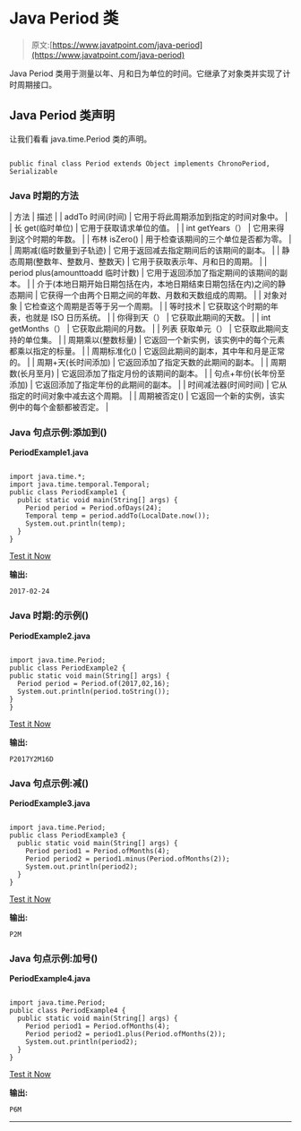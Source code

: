 # Java Period 类

> 原文:[https://www.javatpoint.com/java-period](https://www.javatpoint.com/java-period)

Java Period 类用于测量以年、月和日为单位的时间。它继承了对象类并实现了计时周期接口。

## Java Period 类声明

让我们看看 java.time.Period 类的声明。

```

public final class Period extends Object implements ChronoPeriod, Serializable

```

### Java 时期的方法

| 方法 | 描述 |
| addTo 时间(时间) | 它用于将此周期添加到指定的时间对象中。 |
| 长 get(临时单位) | 它用于获取请求单位的值。 |
| int getYears（） | 它用来得到这个时期的年数。 |
| 布林 isZero() | 用于检查该期间的三个单位是否都为零。 |
| 周期减(临时数量到子轨迹) | 它用于返回减去指定期间后的该期间的副本。 |
| 静态周期(整数年、整数月、整数天) | 它用于获取表示年、月和日的周期。 |
| period plus(amounttoadd 临时计数) | 它用于返回添加了指定期间的该期间的副本。 |
| 介于(本地日期开始日期包括在内，本地日期结束日期包括在内)之间的静态期间 | 它获得一个由两个日期之间的年数、月数和天数组成的周期。 |
| 对象对象 | 它检查这个周期是否等于另一个周期。 |
| 等时技术 | 它获取这个时期的年表，也就是 ISO 日历系统。 |
| 你得到天（） | 它获取此期间的天数。 |
| int getMonths（） | 它获取此期间的月数。 |
| 列表 <temporalunit>获取单元（）</temporalunit> | 它获取此期间支持的单位集。 |
| 周期乘以(整数标量) | 它返回一个新实例，该实例中的每个元素都乘以指定的标量。 |
| 周期标准化() | 它返回此期间的副本，其中年和月是正常的。 |
| 周期+天(长时间添加) | 它返回添加了指定天数的此期间的副本。 |
| 周期数(长月至月) | 它返回添加了指定月份的该期间的副本。 |
| 句点+年份(长年份至添加) | 它返回添加了指定年份的此期间的副本。 |
| 时间减法器(时间时间) | 它从指定的时间对象中减去这个周期。 |
| 周期被否定() | 它返回一个新的实例，该实例中的每个金额都被否定。 |

### Java 句点示例:添加到()

**PeriodExample1.java**

```

import java.time.*;
import java.time.temporal.Temporal;
public class PeriodExample1 {
  public static void main(String[] args) {
    Period period = Period.ofDays(24);
    Temporal temp = period.addTo(LocalDate.now());
    System.out.println(temp);
  }
}

```

[Test it Now](https://compiler.javatpoint.com/opr/test.jsp?filename=PeriodExample1)

**输出:**

```
2017-02-24

```

### Java 时期:的示例()

**PeriodExample2.java**

```

import java.time.Period;
public class PeriodExample2 {
public static void main(String[] args) {
  Period period = Period.of(2017,02,16);
  System.out.println(period.toString());
}
}

```

[Test it Now](https://compiler.javatpoint.com/opr/test.jsp?filename=PeriodExample2)

**输出:**

```
P2017Y2M16D

```

### Java 句点示例:减()

**PeriodExample3.java**

```

import java.time.Period;
public class PeriodExample3 {
  public static void main(String[] args) {
    Period period1 = Period.ofMonths(4); 
    Period period2 = period1.minus(Period.ofMonths(2));
    System.out.println(period2);
  }
}

```

[Test it Now](https://compiler.javatpoint.com/opr/test.jsp?filename=PeriodExample3)

**输出:**

```
P2M

```

### Java 句点示例:加号()

**PeriodExample4.java**

```

import java.time.Period;
public class PeriodExample4 {
  public static void main(String[] args) {
    Period period1 = Period.ofMonths(4); 
    Period period2 = period1.plus(Period.ofMonths(2));
    System.out.println(period2);
  }
}

```

[Test it Now](https://compiler.javatpoint.com/opr/test.jsp?filename=PeriodExample4)

**输出:**

```
P6M

```

* * *